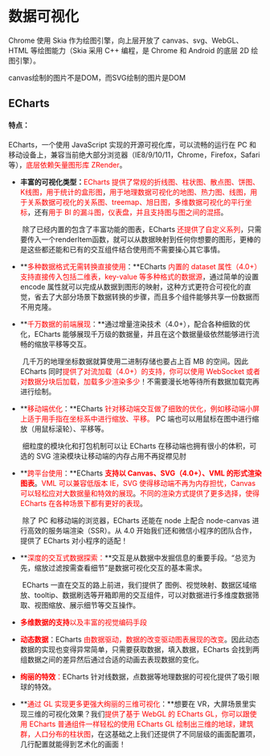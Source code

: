 # 数据可视化



Chrome 使用 Skia 作为绘图引擎，向上层开放了 canvas、svg、WebGL、HTML 等绘图能力（Skia 采用 C++ 编程，是 Chrome 和 Android 的底层 2D 绘图引擎）。



canvas绘制的图片不是DOM，而SVG绘制的图片是DOM



## ECharts

#### **特点：**

ECharts，一个使用 JavaScript 实现的开源可视化库，可以流畅的运行在 PC 和移动设备上，兼容当前绝大部分浏览器（IE8/9/10/11，Chrome，Firefox，Safari等），<font color=FF0000>底层依赖矢量图形库 ZRender</font>。

- **丰富的可视化类型：**<font color=FF0000>ECharts 提供了常规的折线图、柱状图、散点图、饼图、K线图，用于统计的盒形图</font>，<font color=FF0000>用于地理数据可视化的地图、热力图、线图，用于关系数据可视化的关系图、treemap、旭日图，多维数据可视化的平行坐标</font>，还有<font color=FF0000>用于 BI 的漏斗图，仪表盘，并且支持图与图之间的混搭</font>。

  ​        除了已经内置的包含了丰富功能的图表，ECharts <font color=FF0000>还提供了自定义系列</font>，只需要传入一个renderItem函数，就可以从数据映射到任何你想要的图形，更棒的是这些都还能和已有的交互组件结合使用而不需要操心其它事情。

- **<font color=FF0000>多种数据格式无需转换直接使用</font>：**ECharts <font color=FF0000>内置的 dataset 属性（4.0+）支持直接传入包括二维表，key-value 等多种格式的数据源</font>，通过简单的设置 encode 属性就可以完成从数据到图形的映射，这种方式更符合可视化的直觉，省去了大部分场景下数据转换的步骤，而且多个组件能够共享一份数据而不用克隆。

- **<font color=FF0000>千万数据的前端展现</font>：**通过增量渲染技术（4.0+），配合各种细致的优化，ECharts 能够展现千万级的数据量，并且在这个数据量级依然能够进行流畅的缩放平移等交互。

  ​		几千万的地理坐标数据就算使用二进制存储也要占上百 MB 的空间。因此 ECharts 同时<font color=FF0000>提供了对流加载（4.0+）的支持，你可以使用 WebSocket 或者对数据分块后加载，加载多少渲染多少</font>！不需要漫长地等待所有数据加载完再进行绘制。

- **<font color=FF0000>移动端优化</font>：**ECharts <font color=FF0000>针对移动端交互做了细致的优化，例如移动端小屏上适于用手指在坐标系中进行缩放、平移。 </font>PC 端也可以用鼠标在图中进行缩放（用鼠标滚轮）、平移等。

  ​		细粒度的模块化和打包机制可以让 ECharts 在移动端也拥有很小的体积，可选的 SVG 渲染模块让移动端的内存占用不再捉襟见肘

- **<font color=FF0000>跨平台使用</font>：**ECharts <font color=FF0000>**支持以 Canvas、SVG（4.0+）、VML 的形式渲染图表**</font>。<font color=FF0000>VML 可以兼容低版本 IE，SVG 使得移动端不再为内存担忧，Canvas 可以轻松应对大数据量和特效的展现</font>。<font color=FF0000>不同的渲染方式提供了更多选择，使得 ECharts 在各种场景下都有更好的表现</font>。

  ​		除了 PC 和移动端的浏览器，ECharts 还能在 node 上配合 node-canvas 进行高效的服务端渲染（SSR）。从 4.0 开始我们还和微信小程序的团队合作，提供了 ECharts 对小程序的适配！

- **<font color=FF0000>深度的交互式数据探索：</font>**交互是从数据中发掘信息的重要手段。“总览为先，缩放过滤按需查看细节”是数据可视化交互的基本需求。

  ​		ECharts 一直在交互的路上前进，我们提供了 图例、视觉映射、数据区域缩放、tooltip、数据刷选等开箱即用的交互组件，可以对数据进行多维度数据筛取、视图缩放、展示细节等交互操作。

- <font color=FF0000>**多维数据的支持**以及丰富的视觉编码手段</font>
- **<font color=FF0000>动态数据</font>**：ECharts <font color=FF0000>由数据驱动，数据的改变驱动图表展现的改变</font>。因此动态数据的实现也变得异常简单，只需要获取数据，填入数据，ECharts 会找到两组数据之间的差异然后通过合适的动画去表现数据的变化。
- <font color=FF0000>**绚丽的特效**：</font>ECharts 针对线数据，点数据等地理数据的可视化提供了吸引眼球的特效。

- **<font color=FF0000>通过 GL 实现更多更强大绚丽的三维可视化</font>：**想要在 VR，大屏场景里实现三维的可视化效果？我们<font color=FF0000>提供了基于 WebGL 的 ECharts GL，你可以跟使用 ECharts 普通组件一样轻松的使用 ECharts GL 绘制出三维的地球，建筑群，人口分布的柱状图</font>，在这基础之上我们还提供了不同层级的画面配置项，几行配置就能得到艺术化的画面！


